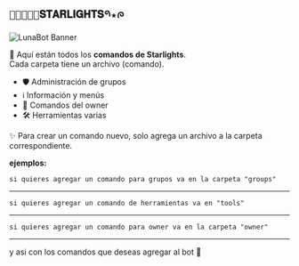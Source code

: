 ## `⏤͟͞ू⃪𝐒𝐓𝐀𝐑𝐋𝐈𝐆𝐇𝐓𝐒𑁯★ᰍ`

![LunaBot Banner](https://files.catbox.moe/if757e.jpg)

📂 Aquí están todos los **comandos de Starlights**.  
Cada carpeta tiene un archivo (comando).

- 🛡️ Administración de grupos  
- ℹ️ Información y menús  
- 👑 Comandos del owner  
- 🛠️ Herramientas varias  

✨ Para crear un comando nuevo, solo agrega un archivo a la carpeta correspondiente.

**ejemplos:**

`si quieres agregar un comando para grupos va en la carpeta "groups"`

---

`si quieres agregar un comando de herramientas va en "tools"`

---

`si quieres agregar un comando para owner va en la carpeta "owner"`

---
 y asi con los comandos que deseas agregar al bot 💞

